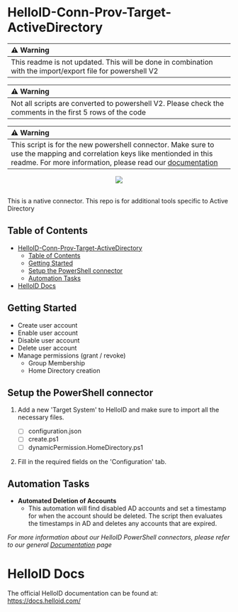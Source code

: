 # HelloID-Conn-Prov-Target-ActiveDirectory

| :warning: Warning |
| :---------------- |
| This readme is not updated. This will be done in combination with the import/export file for powershell V2 |

| :warning: Warning |
| :---------------- |
| Not all scripts are converted to powershell V2. Please check the comments in the first 5 rows of the code |

| :warning: Warning |
| :---------------- |
| This script is for the new powershell connector. Make sure to use the mapping and correlation keys like mentionded in this readme. For more information, please read our [documentation](https://docs.helloid.com/en/provisioning/target-systems/powershell-v2-target-systems.html) |

<p align="center">
  <img src="https://www.tools4ever.nl/connector-logos/activedirectory-logo.png">
</p>
<br />
This is a native connector. This repo is for additional tools specific to Active Directory

## Table of Contents
- [HelloID-Conn-Prov-Target-ActiveDirectory](#helloid-conn-prov-target-activedirectory)
  - [Table of Contents](#table-of-contents)
  - [Getting Started](#getting-started)
  - [Setup the PowerShell connector](#setup-the-powershell-connector)
  - [Automation Tasks](#automation-tasks)
- [HelloID Docs](#helloid-docs)

## Getting Started
* Create user account 
* Enable user account
* Disable user account
* Delete user account
* Manage permissions (grant / revoke)
  * Group Membership
  * Home Directory creation


## Setup the PowerShell connector
1. Add a new 'Target System' to HelloID and make sure to import all the necessary files.

    - [ ] configuration.json
    - [ ] create.ps1
    - [ ] dynamicPermission.HomeDirectory.ps1

2. Fill in the required fields on the 'Configuration' tab. 

## Automation Tasks
* **Automated Deletion of Accounts**
  * This automation will find disabled AD accounts and set a timestamp for when the account should be deleted. The script then evaluates the timestamps in AD and deletes any accounts that are expired.


_For more information about our HelloID PowerShell connectors, please refer to our general [Documentation](https://docs.helloid.com/hc/en-us/articles/360012557600-Configure-a-custom-PowerShell-source-system) page_

# HelloID Docs
The official HelloID documentation can be found at: https://docs.helloid.com/
